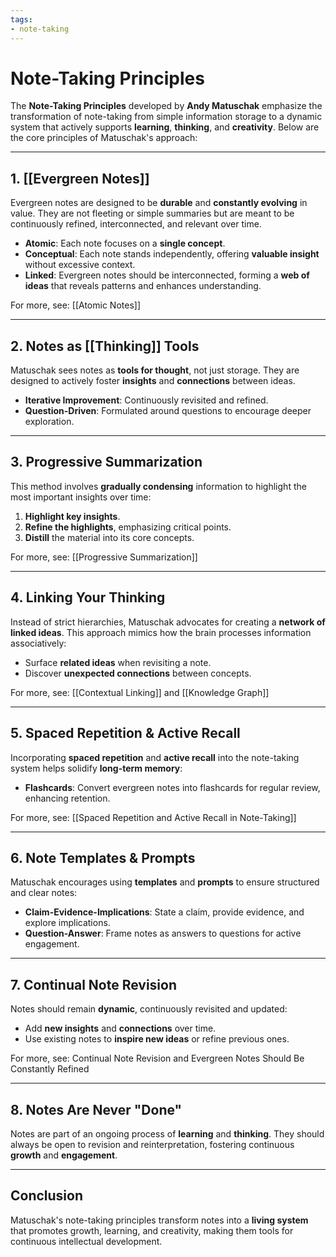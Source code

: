 ```yaml
---
tags:
- note-taking
---
```


# Note-Taking Principles

The **Note-Taking Principles** developed by **Andy Matuschak** emphasize the transformation of note-taking from simple information storage to a dynamic system that actively supports **learning**, **thinking**, and **creativity**. Below are the core principles of Matuschak's approach:

---

## 1. **[[Evergreen Notes]]**

Evergreen notes are designed to be **durable** and **constantly evolving** in value. They are not fleeting or simple summaries but are meant to be continuously refined, interconnected, and relevant over time.

- **Atomic**: Each note focuses on a **single concept**.
- **Conceptual**: Each note stands independently, offering **valuable insight** without excessive context.
- **Linked**: Evergreen notes should be interconnected, forming a **web of ideas** that reveals patterns and enhances understanding.

For more, see: [[Atomic Notes]]

---

## 2. **Notes as [[Thinking]] Tools**

Matuschak sees notes as **tools for thought**, not just storage. They are designed to actively foster **insights** and **connections** between ideas.

- **Iterative Improvement**: Continuously revisited and refined.
- **Question-Driven**: Formulated around questions to encourage deeper exploration.

---

## 3. **Progressive Summarization**

This method involves **gradually condensing** information to highlight the most important insights over time:

1. **Highlight key insights**.
2. **Refine the highlights**, emphasizing critical points.
3. **Distill** the material into its core concepts.

For more, see: [[Progressive Summarization]]

---

## 4. **Linking Your Thinking**

Instead of strict hierarchies, Matuschak advocates for creating a **network of linked ideas**. This approach mimics how the brain processes information associatively:

- Surface **related ideas** when revisiting a note.
- Discover **unexpected connections** between concepts.

For more, see: [[Contextual Linking]] and [[Knowledge Graph]]

---

## 5. **Spaced Repetition & Active Recall**

Incorporating **spaced repetition** and **active recall** into the note-taking system helps solidify **long-term memory**:

- **Flashcards**: Convert evergreen notes into flashcards for regular review, enhancing retention.

For more, see: [[Spaced Repetition and Active Recall in Note-Taking]]

---

## 6. **Note Templates & Prompts**

Matuschak encourages using **templates** and **prompts** to ensure structured and clear notes:

- **Claim-Evidence-Implications**: State a claim, provide evidence, and explore implications.
- **Question-Answer**: Frame notes as answers to questions for active engagement.

---

## 7. **Continual Note Revision**

Notes should remain **dynamic**, continuously revisited and updated:

- Add **new insights** and **connections** over time.
- Use existing notes to **inspire new ideas** or refine previous ones.

For more, see: Continual Note Revision and Evergreen Notes Should Be Constantly Refined

---

## 8. **Notes Are Never "Done"**

Notes are part of an ongoing process of **learning** and **thinking**. They should always be open to revision and reinterpretation, fostering continuous **growth** and **engagement**.

---

## Conclusion

Matuschak's note-taking principles transform notes into a **living system** that promotes growth, learning, and creativity, making them tools for continuous intellectual development.
